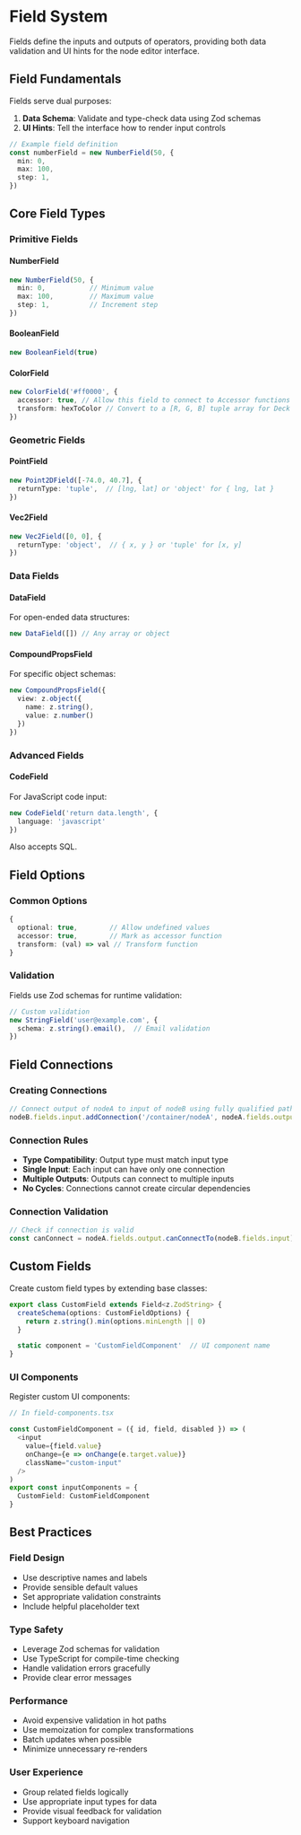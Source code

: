 # Field System

Fields define the inputs and outputs of operators, providing both data validation and UI hints for the node editor interface.

## Field Fundamentals

Fields serve dual purposes:

1. **Data Schema**: Validate and type-check data using Zod schemas
2. **UI Hints**: Tell the interface how to render input controls

```typescript
// Example field definition
const numberField = new NumberField(50, {
  min: 0,
  max: 100,
  step: 1,
})
```

## Core Field Types

### Primitive Fields

#### NumberField
```typescript
new NumberField(50, {
  min: 0,           // Minimum value
  max: 100,         // Maximum value
  step: 1,          // Increment step
})
```

#### BooleanField
```typescript
new BooleanField(true)
```

#### ColorField
```typescript
new ColorField('#ff0000', {
  accessor: true, // Allow this field to connect to Accessor functions
  transform: hexToColor // Convert to a [R, G, B] tuple array for Deck
})
```

### Geometric Fields

#### PointField
```typescript
new Point2DField([-74.0, 40.7], {
  returnType: 'tuple',  // [lng, lat] or 'object' for { lng, lat }
})
```

#### Vec2Field
```typescript
new Vec2Field([0, 0], {
  returnType: 'object',  // { x, y } or 'tuple' for [x, y]
})
```

### Data Fields

#### DataField
For open-ended data structures:
```typescript
new DataField([]) // Any array or object
```

#### CompoundPropsField
For specific object schemas:
```typescript
new CompoundPropsField({
  view: z.object({
    name: z.string(),
    value: z.number()
  })
})
```

### Advanced Fields

#### CodeField
For JavaScript code input:
```typescript
new CodeField('return data.length', {
  language: 'javascript'
})
```

Also accepts SQL.

## Field Options

### Common Options
```typescript
{
  optional: true,        // Allow undefined values
  accessor: true,        // Mark as accessor function
  transform: (val) => val // Transform function
}
```

### Validation
Fields use Zod schemas for runtime validation:

```typescript
// Custom validation
new StringField('user@example.com', {
  schema: z.string().email(),  // Email validation
})
```

## Field Connections

### Creating Connections
```typescript
// Connect output of nodeA to input of nodeB using fully qualified paths
nodeB.fields.input.addConnection('/container/nodeA', nodeA.fields.output)
```

### Connection Rules

- **Type Compatibility**: Output type must match input type
- **Single Input**: Each input can have only one connection
- **Multiple Outputs**: Outputs can connect to multiple inputs
- **No Cycles**: Connections cannot create circular dependencies

### Connection Validation
```typescript
// Check if connection is valid
const canConnect = nodeA.fields.output.canConnectTo(nodeB.fields.input)
```

## Custom Fields

Create custom field types by extending base classes:

```typescript
export class CustomField extends Field<z.ZodString> {
  createSchema(options: CustomFieldOptions) {
    return z.string().min(options.minLength || 0)
  }

  static component = 'CustomFieldComponent'  // UI component name
}
```

### UI Components
Register custom UI components:

```typescript
// In field-components.tsx

const CustomFieldComponent = ({ id, field, disabled }) => (
  <input
    value={field.value}
    onChange={e => onChange(e.target.value)}
    className="custom-input"
  />
)
export const inputComponents = {
  CustomField: CustomFieldComponent
}
```

## Best Practices

### Field Design

- Use descriptive names and labels
- Provide sensible default values
- Set appropriate validation constraints
- Include helpful placeholder text

### Type Safety

- Leverage Zod schemas for validation
- Use TypeScript for compile-time checking
- Handle validation errors gracefully
- Provide clear error messages

### Performance

- Avoid expensive validation in hot paths
- Use memoization for complex transformations
- Batch updates when possible
- Minimize unnecessary re-renders

### User Experience

- Group related fields logically
- Use appropriate input types for data
- Provide visual feedback for validation
- Support keyboard navigation
